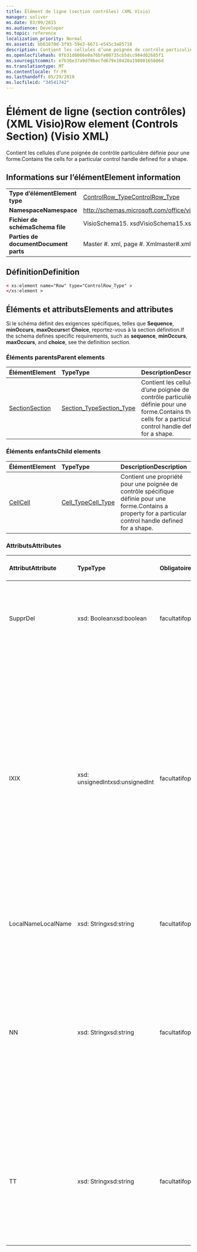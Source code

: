 ```yaml
---
title: Élément de ligne (section contrôles) (XML Visio)
manager: soliver
ms.date: 03/09/2015
ms.audience: Developer
ms.topic: reference
localization_priority: Normal
ms.assetid: bb61870d-3f93-59e3-6671-e545c3a85718
description: Contient les cellules d’une poignée de contrôle particulière définie pour une forme.
ms.openlocfilehash: 0fb31d8066e0a76bfe00735cb5dcc984d02685f1
ms.sourcegitcommit: e7b38e37a9d79becfd679e10420a19890165606d
ms.translationtype: MT
ms.contentlocale: fr-FR
ms.lasthandoff: 05/29/2019
ms.locfileid: "34541742"
---
```

# <a name="row-element-controls-section-visio-xml"></a><span data-ttu-id="97d60-103">Élément de ligne (section contrôles) (XML Visio)</span><span class="sxs-lookup"><span data-stu-id="97d60-103">Row element (Controls Section) (Visio XML)</span></span>

<span data-ttu-id="97d60-104">Contient les cellules d’une poignée de contrôle particulière définie pour une forme.</span><span class="sxs-lookup"><span data-stu-id="97d60-104">Contains the cells for a particular control handle defined for a shape.</span></span>
  
## <a name="element-information"></a><span data-ttu-id="97d60-105">Informations sur l’élément</span><span class="sxs-lookup"><span data-stu-id="97d60-105">Element information</span></span>

|||
|:-----|:-----|
|<span data-ttu-id="97d60-106">**Type d’élément**</span><span class="sxs-lookup"><span data-stu-id="97d60-106">**Element type**</span></span> <br/> |[<span data-ttu-id="97d60-107">ControlRow_Type</span><span class="sxs-lookup"><span data-stu-id="97d60-107">ControlRow_Type</span></span>](controlrow_type-complextypevisio-xml.md) <br/> |
|<span data-ttu-id="97d60-108">**Namespace**</span><span class="sxs-lookup"><span data-stu-id="97d60-108">**Namespace**</span></span> <br/> |http://schemas.microsoft.com/office/visio/2012/main  <br/> |
|<span data-ttu-id="97d60-109">**Fichier de schéma**</span><span class="sxs-lookup"><span data-stu-id="97d60-109">**Schema file**</span></span> <br/> |<span data-ttu-id="97d60-110">VisioSchema15. xsd</span><span class="sxs-lookup"><span data-stu-id="97d60-110">VisioSchema15.xsd</span></span>  <br/> |
|<span data-ttu-id="97d60-111">**Parties de document**</span><span class="sxs-lookup"><span data-stu-id="97d60-111">**Document parts**</span></span> <br/> |<span data-ttu-id="97d60-112">Master #. xml, page #. Xml</span><span class="sxs-lookup"><span data-stu-id="97d60-112">master#.xml, page#.xml</span></span>  <br/> |
   
## <a name="definition"></a><span data-ttu-id="97d60-113">Définition</span><span class="sxs-lookup"><span data-stu-id="97d60-113">Definition</span></span>

```XML
< xs:element name="Row" type="ControlRow_Type" >
</xs:element >
```

## <a name="elements-and-attributes"></a><span data-ttu-id="97d60-114">Éléments et attributs</span><span class="sxs-lookup"><span data-stu-id="97d60-114">Elements and attributes</span></span>

<span data-ttu-id="97d60-115">Si le schéma définit des exigences spécifiques, telles que **Sequence**, **minOccurs**, **maxOccurs**et **Choice**, reportez-vous à la section définition.</span><span class="sxs-lookup"><span data-stu-id="97d60-115">If the schema defines specific requirements, such as **sequence**, **minOccurs**, **maxOccurs**, and **choice**, see the definition section.</span></span> 
  
### <a name="parent-elements"></a><span data-ttu-id="97d60-116">Éléments parents</span><span class="sxs-lookup"><span data-stu-id="97d60-116">Parent elements</span></span>

|<span data-ttu-id="97d60-117">**Élément**</span><span class="sxs-lookup"><span data-stu-id="97d60-117">**Element**</span></span>|<span data-ttu-id="97d60-118">**Type**</span><span class="sxs-lookup"><span data-stu-id="97d60-118">**Type**</span></span>|<span data-ttu-id="97d60-119">**Description**</span><span class="sxs-lookup"><span data-stu-id="97d60-119">**Description**</span></span>|
|:-----|:-----|:-----|
|[<span data-ttu-id="97d60-120">Section</span><span class="sxs-lookup"><span data-stu-id="97d60-120">Section</span></span>](section-element-sheet_type-complextypevisio-xml.md) <br/> |[<span data-ttu-id="97d60-121">Section_Type</span><span class="sxs-lookup"><span data-stu-id="97d60-121">Section_Type</span></span>](section_type-complextypevisio-xml.md) <br/> |<span data-ttu-id="97d60-122">Contient les cellules d’une poignée de contrôle particulière définie pour une forme.</span><span class="sxs-lookup"><span data-stu-id="97d60-122">Contains the cells for a particular control handle defined for a shape.</span></span>  <br/> |
   
### <a name="child-elements"></a><span data-ttu-id="97d60-123">Éléments enfants</span><span class="sxs-lookup"><span data-stu-id="97d60-123">Child elements</span></span>

|<span data-ttu-id="97d60-124">**Élément**</span><span class="sxs-lookup"><span data-stu-id="97d60-124">**Element**</span></span>|<span data-ttu-id="97d60-125">**Type**</span><span class="sxs-lookup"><span data-stu-id="97d60-125">**Type**</span></span>|<span data-ttu-id="97d60-126">**Description**</span><span class="sxs-lookup"><span data-stu-id="97d60-126">**Description**</span></span>|
|:-----|:-----|:-----|
|[<span data-ttu-id="97d60-127">Cell</span><span class="sxs-lookup"><span data-stu-id="97d60-127">Cell</span></span>](cell-element-controls-rowvisio-xml.md) <br/> |[<span data-ttu-id="97d60-128">Cell_Type</span><span class="sxs-lookup"><span data-stu-id="97d60-128">Cell_Type</span></span>](cell_type-complextypevisio-xml.md) <br/> |<span data-ttu-id="97d60-129">Contient une propriété pour une poignée de contrôle spécifique définie pour une forme.</span><span class="sxs-lookup"><span data-stu-id="97d60-129">Contains a property for a particular control handle defined for a shape.</span></span>  <br/> |
   
### <a name="attributes"></a><span data-ttu-id="97d60-130">Attributs</span><span class="sxs-lookup"><span data-stu-id="97d60-130">Attributes</span></span>

|<span data-ttu-id="97d60-131">**Attribut**</span><span class="sxs-lookup"><span data-stu-id="97d60-131">**Attribute**</span></span>|<span data-ttu-id="97d60-132">**Type**</span><span class="sxs-lookup"><span data-stu-id="97d60-132">**Type**</span></span>|<span data-ttu-id="97d60-133">**Obligatoire**</span><span class="sxs-lookup"><span data-stu-id="97d60-133">**Required**</span></span>|<span data-ttu-id="97d60-134">**Description**</span><span class="sxs-lookup"><span data-stu-id="97d60-134">**Description**</span></span>|<span data-ttu-id="97d60-135">**Valeurs possibles**</span><span class="sxs-lookup"><span data-stu-id="97d60-135">**Possible values**</span></span>|
|:-----|:-----|:-----|:-----|:-----|
|<span data-ttu-id="97d60-136">Suppr</span><span class="sxs-lookup"><span data-stu-id="97d60-136">Del</span></span>  <br/> |<span data-ttu-id="97d60-137">xsd: Boolean</span><span class="sxs-lookup"><span data-stu-id="97d60-137">xsd:boolean</span></span>  <br/> |<span data-ttu-id="97d60-138">facultatif</span><span class="sxs-lookup"><span data-stu-id="97d60-138">optional</span></span>  <br/> |<span data-ttu-id="97d60-139">Indique si une ligne qui serait normalement héritée d’une forme de base a été supprimée.</span><span class="sxs-lookup"><span data-stu-id="97d60-139">Specifies whether a row that would otherwise be inherited from a master shape has been deleted.</span></span>  <br/> |<span data-ttu-id="97d60-140">Valeurs du type xsd: Boolean.</span><span class="sxs-lookup"><span data-stu-id="97d60-140">Values of the xsd:boolean type.</span></span>  <br/> |
|<span data-ttu-id="97d60-141">IX</span><span class="sxs-lookup"><span data-stu-id="97d60-141">IX</span></span>  <br/> |<span data-ttu-id="97d60-142">xsd: unsignedInt</span><span class="sxs-lookup"><span data-stu-id="97d60-142">xsd:unsignedInt</span></span>  <br/> |<span data-ttu-id="97d60-143">facultatif</span><span class="sxs-lookup"><span data-stu-id="97d60-143">optional</span></span>  <br/> |<span data-ttu-id="97d60-144">Spécifie l’identificateur de base 1 de la ligne.</span><span class="sxs-lookup"><span data-stu-id="97d60-144">Specifies the one-based identifier for the row.</span></span> <span data-ttu-id="97d60-145">Elle doit être unique et supérieure à celle des autres identificateurs de la même section. L’attribut IX est utilisé uniquement pour les sections Character, Connection, Field, FillGradient, Geometry, Layer, LineGradient, paragraph, Reviewer, Scratch et tabs.</span><span class="sxs-lookup"><span data-stu-id="97d60-145">It should be unqiue and greater than other identifiers in the same section.The IX attribute is only used for the Character, Connection, Field, FillGradient, Geometry, Layer, LineGradient, Paragraph, Reviewer, Scratch, and Tabs sections.</span></span> <span data-ttu-id="97d60-146">Une ligne ne peut avoir qu’un des attributs IX ou N.</span><span class="sxs-lookup"><span data-stu-id="97d60-146">A row can only have one of the IX or N attributes.</span></span>  <br/> |<span data-ttu-id="97d60-147">Valeurs du type xsd: unsignedInt.</span><span class="sxs-lookup"><span data-stu-id="97d60-147">Values of the xsd:unsignedInt type.</span></span>  <br/> |
|<span data-ttu-id="97d60-148">LocalName</span><span class="sxs-lookup"><span data-stu-id="97d60-148">LocalName</span></span>  <br/> |<span data-ttu-id="97d60-149">xsd: String</span><span class="sxs-lookup"><span data-stu-id="97d60-149">xsd:string</span></span>  <br/> |<span data-ttu-id="97d60-150">facultatif</span><span class="sxs-lookup"><span data-stu-id="97d60-150">optional</span></span>  <br/> |<span data-ttu-id="97d60-151">Spécifie le nom unique dépendant de la langue de la ligne.</span><span class="sxs-lookup"><span data-stu-id="97d60-151">Specifies the unique language-dependent name of the row.</span></span>  <br/> |<span data-ttu-id="97d60-152">Valeurs du type xsd: String.</span><span class="sxs-lookup"><span data-stu-id="97d60-152">Values of the xsd:string type.</span></span>  <br/> |
|<span data-ttu-id="97d60-153">N</span><span class="sxs-lookup"><span data-stu-id="97d60-153">N</span></span>  <br/> |<span data-ttu-id="97d60-154">xsd: String</span><span class="sxs-lookup"><span data-stu-id="97d60-154">xsd:string</span></span>  <br/> |<span data-ttu-id="97d60-155">facultatif</span><span class="sxs-lookup"><span data-stu-id="97d60-155">optional</span></span>  <br/> |<span data-ttu-id="97d60-156">Spécifie le nom unique indépendant de la langue de la ligne. L’attribut N est utilisé uniquement pour les sections User, Property, actions, Control, Connection, HYPERLINK et ActionTag.</span><span class="sxs-lookup"><span data-stu-id="97d60-156">Specifies the unique language-independent name of the row.The N attribute is only used for the User, Property, Actions, Control, Connection, Hyperlink, and ActionTag sections.</span></span> <span data-ttu-id="97d60-157">Une ligne ne peut avoir qu’un des attributs IX ou N.</span><span class="sxs-lookup"><span data-stu-id="97d60-157">A row can only have one of the IX or N attributes.</span></span>  <br/> |<span data-ttu-id="97d60-158">Valeurs du type xsd: String.</span><span class="sxs-lookup"><span data-stu-id="97d60-158">Values of the xsd:string type.</span></span>  <br/> |
|<span data-ttu-id="97d60-159">T</span><span class="sxs-lookup"><span data-stu-id="97d60-159">T</span></span>  <br/> |<span data-ttu-id="97d60-160">xsd: String</span><span class="sxs-lookup"><span data-stu-id="97d60-160">xsd:string</span></span>  <br/> |<span data-ttu-id="97d60-161">facultatif</span><span class="sxs-lookup"><span data-stu-id="97d60-161">optional</span></span>  <br/> |<span data-ttu-id="97d60-162">Cette énumération spécifie le type de tracé géométrique représenté par la ligne et utilisé dans la visualisation de géométrie.</span><span class="sxs-lookup"><span data-stu-id="97d60-162">Specifies the type of the geometric path represented by the row and used in geometry visualization.</span></span> <span data-ttu-id="97d60-163">L’attribut T est utilisé uniquement pour la section Geometry.</span><span class="sxs-lookup"><span data-stu-id="97d60-163">The T attribute is only used for the Geometry section.</span></span>  <br/> |<span data-ttu-id="97d60-164">Valeurs du type xsd: String.</span><span class="sxs-lookup"><span data-stu-id="97d60-164">Values of the xsd:string type.</span></span>  <br/> |
   


